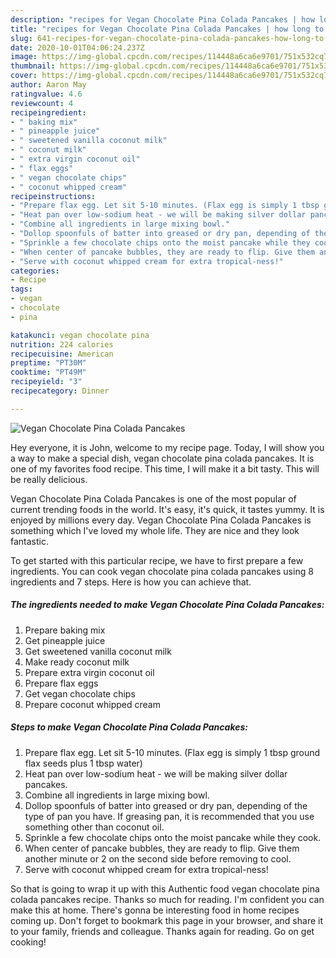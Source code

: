 ```yaml
---
description: "recipes for Vegan Chocolate Pina Colada Pancakes | how long to cook Vegan Chocolate Pina Colada Pancakes"
title: "recipes for Vegan Chocolate Pina Colada Pancakes | how long to cook Vegan Chocolate Pina Colada Pancakes"
slug: 641-recipes-for-vegan-chocolate-pina-colada-pancakes-how-long-to-cook-vegan-chocolate-pina-colada-pancakes
date: 2020-10-01T04:06:24.237Z
image: https://img-global.cpcdn.com/recipes/114448a6ca6e9701/751x532cq70/vegan-chocolate-pina-colada-pancakes-recipe-main-photo.jpg
thumbnail: https://img-global.cpcdn.com/recipes/114448a6ca6e9701/751x532cq70/vegan-chocolate-pina-colada-pancakes-recipe-main-photo.jpg
cover: https://img-global.cpcdn.com/recipes/114448a6ca6e9701/751x532cq70/vegan-chocolate-pina-colada-pancakes-recipe-main-photo.jpg
author: Aaron May
ratingvalue: 4.6
reviewcount: 4
recipeingredient:
- " baking mix"
- " pineapple juice"
- " sweetened vanilla coconut milk"
- " coconut milk"
- " extra virgin coconut oil"
- " flax eggs"
- " vegan chocolate chips"
- " coconut whipped cream"
recipeinstructions:
- "Prepare flax egg. Let sit 5-10 minutes. (Flax egg is simply 1 tbsp ground flax seeds plus 1 tbsp water)"
- "Heat pan over low-sodium heat - we will be making silver dollar pancakes."
- "Combine all ingredients in large mixing bowl."
- "Dollop spoonfuls of batter into greased or dry pan, depending of the type of pan you have. If greasing pan, it is recommended that you use something other than coconut oil."
- "Sprinkle a few chocolate chips onto the moist pancake while they cook."
- "When center of pancake bubbles, they are ready to flip. Give them another minute or 2 on the second side before removing to cool."
- "Serve with coconut whipped cream for extra tropical-ness!"
categories:
- Recipe
tags:
- vegan
- chocolate
- pina

katakunci: vegan chocolate pina 
nutrition: 224 calories
recipecuisine: American
preptime: "PT30M"
cooktime: "PT49M"
recipeyield: "3"
recipecategory: Dinner

---
```



![Vegan Chocolate Pina Colada Pancakes](https://img-global.cpcdn.com/recipes/114448a6ca6e9701/751x532cq70/vegan-chocolate-pina-colada-pancakes-recipe-main-photo.jpg)

Hey everyone, it is John, welcome to my recipe page. Today, I will show you a way to make a special dish, vegan chocolate pina colada pancakes. It is one of my favorites food recipe. This time, I will make it a bit tasty. This will be really delicious.



Vegan Chocolate Pina Colada Pancakes is one of the most popular of current trending foods in the world. It's easy, it's quick, it tastes yummy. It is enjoyed by millions every day. Vegan Chocolate Pina Colada Pancakes is something which I've loved my whole life. They are nice and they look fantastic.


To get started with this particular recipe, we have to first prepare a few ingredients. You can cook vegan chocolate pina colada pancakes using 8 ingredients and 7 steps. Here is how you can achieve that.

<!--inarticleads1-->

##### The ingredients needed to make Vegan Chocolate Pina Colada Pancakes:

1. Prepare  baking mix
1. Get  pineapple juice
1. Get  sweetened vanilla coconut milk
1. Make ready  coconut milk
1. Prepare  extra virgin coconut oil
1. Prepare  flax eggs
1. Get  vegan chocolate chips
1. Prepare  coconut whipped cream




<!--inarticleads2-->

##### Steps to make Vegan Chocolate Pina Colada Pancakes:

1. Prepare flax egg. Let sit 5-10 minutes. (Flax egg is simply 1 tbsp ground flax seeds plus 1 tbsp water)
1. Heat pan over low-sodium heat - we will be making silver dollar pancakes.
1. Combine all ingredients in large mixing bowl.
1. Dollop spoonfuls of batter into greased or dry pan, depending of the type of pan you have. If greasing pan, it is recommended that you use something other than coconut oil.
1. Sprinkle a few chocolate chips onto the moist pancake while they cook.
1. When center of pancake bubbles, they are ready to flip. Give them another minute or 2 on the second side before removing to cool.
1. Serve with coconut whipped cream for extra tropical-ness!




So that is going to wrap it up with this Authentic food vegan chocolate pina colada pancakes recipe. Thanks so much for reading. I'm confident you can make this at home. There's gonna be interesting food in home recipes coming up. Don't forget to bookmark this page in your browser, and share it to your family, friends and colleague. Thanks again for reading. Go on get cooking!
